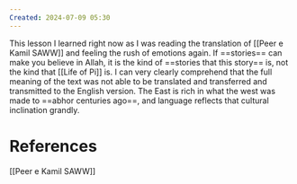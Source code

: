 ```yaml
---
Created: 2024-07-09 05:30
---
```

This lesson I learned right now as I was reading the translation of [[Peer e Kamil SAWW]] and feeling the rush of emotions again. If ==stories== can make you believe in Allah, it is the kind of ==stories that this story== is, not the kind that [[Life of Pi]] is. I can very clearly comprehend that the full meaning of the text was not able to be translated and transferred and transmitted to the English version. The East is rich in what the west was made to ==abhor centuries ago==, and language reflects that cultural inclination grandly.
# References
[[Peer e Kamil SAWW]]